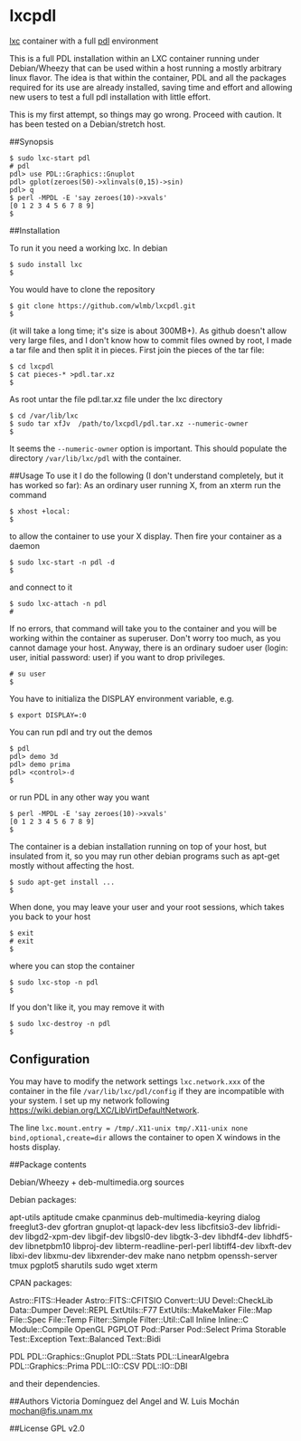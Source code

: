 # lxcpdl
[lxc](https://linuxcontainers.org/lxc/introduction/) container with a
full [pdl](http://pdl.perl.org/) environment 

This is a full PDL installation within an LXC container running under
Debian/Wheezy that can be used within a host running a mostly
arbitrary linux flavor.  The idea is that within the container, PDL
and all the packages required for its use are already installed,
saving time and effort and allowing new users to test a full pdl
installation with little effort. 

This is my first attempt, so things may go wrong. Proceed with
caution. It has been tested on a Debian/stretch host. 

##Synopsis
```
$ sudo lxc-start pdl
# pdl
pdl> use PDL::Graphics::Gnuplot
pdl> gplot(zeroes(50)->xlinvals(0,15)->sin)
pdl> q
$ perl -MPDL -E 'say zeroes(10)->xvals'
[0 1 2 3 4 5 6 7 8 9]
$ 
```

##Installation

To run it you need a working lxc. In debian
```
$ sudo install lxc
$
```
You would have to clone the repository
```
$ git clone https://github.com/wlmb/lxcpdl.git
$
```
(it will take a long time; it's size is about 300MB+).
As github doesn't allow very large files, and I don't know how to
commit files owned by root, I made a tar file and then split it in
pieces. First join the pieces of the tar file:
```
$ cd lxcpdl
$ cat pieces-* >pdl.tar.xz
$ 
```
As root untar the file pdl.tar.xz file under the lxc directory
```
$ cd /var/lib/lxc
$ sudo tar xfJv  /path/to/lxcpdl/pdl.tar.xz --numeric-owner
$
```
It seems the `--numeric-owner` option is important.
This should populate the directory `/var/lib/lxc/pdl` with the container.

##Usage
To use it I do the following (I don't understand completely, but it
has worked so far): 
As an ordinary user running X, from an xterm run the command
```
$ xhost +local:
$
```
to allow the container to use your X display. Then fire your container as a daemon
```
$ sudo lxc-start -n pdl -d
$
```
and connect to it
```
$ sudo lxc-attach -n pdl
#
```
If no errors, that command will take you to the container and you will
be working within the container as superuser. Don't worry too much, as
you cannot damage your host. Anyway, there is an ordinary sudoer user
(login: user, initial password: user) if you want to drop privileges. 
```
# su user
$
```
You have to initializa the DISPLAY environment variable, e.g.
```
$ export DISPLAY=:0
```
You can run pdl and try out the demos
```
$ pdl
pdl> demo 3d
pdl> demo prima
pdl> <control>-d
$
```
or run PDL in any other way you want
```
$ perl -MPDL -E 'say zeroes(10)->xvals'
[0 1 2 3 4 5 6 7 8 9]
$ 
```
The container is a debian installation running on top of your host,
but insulated from it, so you may run other debian programs such as
apt-get mostly without affecting the host.  
```
$ sudo apt-get install ...
$
```
When done, you may leave your user and your root sessions, which takes you back to your host
```
$ exit
# exit
$
```
where you can stop the container
```
$ sudo lxc-stop -n pdl
$
```
If you don't like it, you may remove it with
```
$ sudo lxc-destroy -n pdl
$
```

## Configuration
You may have to modify the network settings `lxc.network.xxx` of the
container in the file `/var/lib/lxc/pdl/config` if they are
incompatible with your system. I set up my network following
<https://wiki.debian.org/LXC/LibVirtDefaultNetwork>. 

The line
`lxc.mount.entry = /tmp/.X11-unix tmp/.X11-unix none
bind,optional,create=dir` allows the container to open X windows in 
the hosts display. 

##Package contents

Debian/Wheezy + deb-multimedia.org sources

Debian packages:

   apt-utils
   aptitude
   cmake
   cpanminus
   deb-multimedia-keyring
   dialog
   freeglut3-dev
   gfortran
   gnuplot-qt
   lapack-dev
   less
   libcfitsio3-dev
   libfridi-dev
   libgd2-xpm-dev
   libgif-dev
   libgsl0-dev
   libgtk-3-dev
   libhdf4-dev
   libhdf5-dev
   libnetpbm10
   libproj-dev
   libterm-readline-perl-perl
   libtiff4-dev
   libxft-dev
   libxi-dev
   libxmu-dev
   libxrender-dev
   make
   nano
   netpbm
   openssh-server
   tmux
   pgplot5
   sharutils
   sudo
   wget
   xterm

CPAN packages:

   Astro::FITS::Header
   Astro::FITS::CFITSIO
   Convert::UU
   Devel::CheckLib
   Data::Dumper
   Devel::REPL
   ExtUtils::F77
   ExtUtils::MakeMaker
   File::Map
   File::Spec
   File::Temp
   Filter::Simple
   Filter::Util::Call
   Inline
   Inline::C
   Module::Compile
   OpenGL
   PGPLOT
   Pod::Parser
   Pod::Select
   Prima
   Storable
   Test::Exception
   Text::Balanced
   Text::Bidi

   PDL
   PDL::Graphics::Gnuplot
   PDL::Stats
   PDL::LinearAlgebra
   PDL::Graphics::Prima
   PDL::IO::CSV
   PDL::IO::DBI
   

and their dependencies.

 

##Authors
Victoria Domínguez del Angel and W. Luis Mochán <mochan@fis.unam.mx>

##License
GPL v2.0

